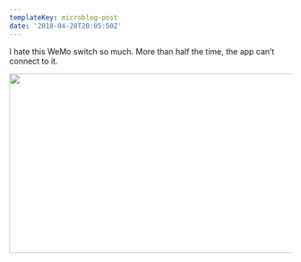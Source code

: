 ```yaml
---
templateKey: microblog-post
date: '2018-04-28T20:05:50Z'
---
```


I hate this WeMo switch so much. More than half the time, the app can’t connect to it.

<img src="/wp-content/uploads/2018/04/299b8034e0c044a68c6d7eb35373c730.jpg" width="600" height="321" />

